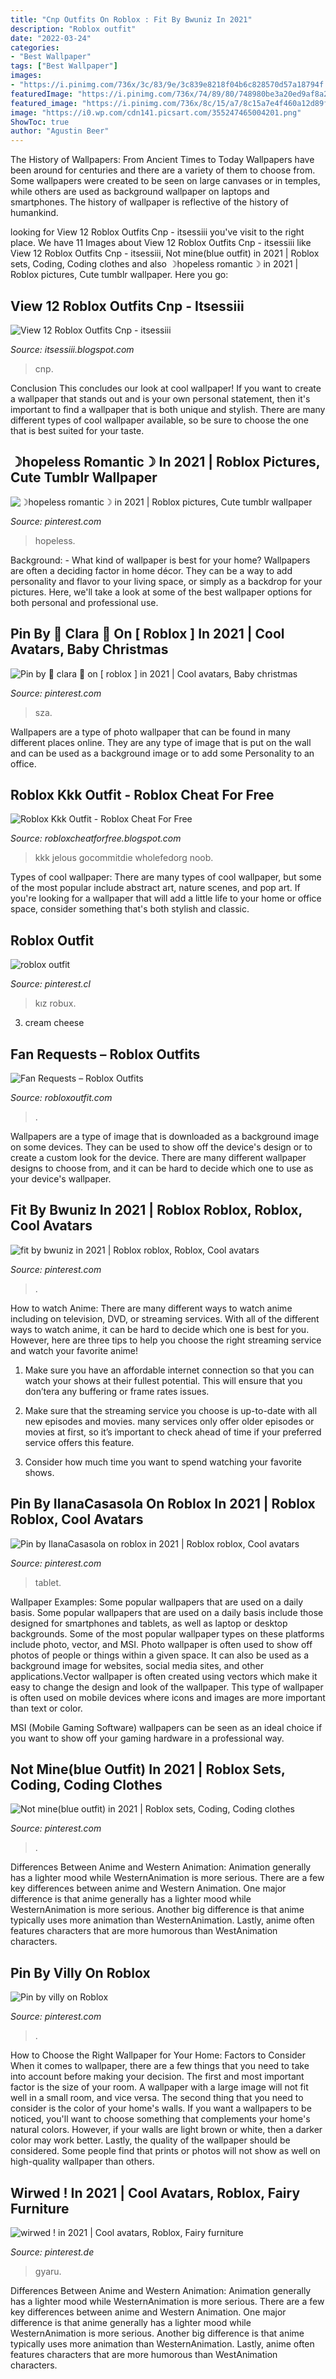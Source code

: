 ```yaml
---
title: "Cnp Outfits On Roblox : Fit By Bwuniz In 2021"
description: "Roblox outfit"
date: "2022-03-24"
categories:
- "Best Wallpaper"
tags: ["Best Wallpaper"]
images:
- "https://i.pinimg.com/736x/3c/83/9e/3c839e8218f04b6c828570d57a18794f.jpg"
featuredImage: "https://i.pinimg.com/736x/74/89/80/748980be3a20ed9af8a231f045031e88.jpg"
featured_image: "https://i.pinimg.com/736x/8c/15/a7/8c15a7e4f460a12d89f980c1f0f07941.jpg"
image: "https://i0.wp.com/cdn141.picsart.com/355247465004201.png"
ShowToc: true
author: "Agustin Beer"
---
```



The History of Wallpapers: From Ancient Times to Today
Wallpapers have been around for centuries and there are a variety of them to choose from. Some wallpapers were created to be seen on large canvases or in temples, while others are used as background wallpaper on laptops and smartphones. The history of wallpaper is reflective of the history of humankind.

	

		
looking for View 12 Roblox Outfits Cnp - itsessiii you've visit to the right place. We have 11 Images about View 12 Roblox Outfits Cnp - itsessiii like View 12 Roblox Outfits Cnp - itsessiii, Not mine(blue outfit) in 2021 | Roblox sets, Coding, Coding clothes and also ☽hopeless romantic☽ in 2021 | Roblox pictures, Cute tumblr wallpaper. Here you go:
		
    
## View 12 Roblox Outfits Cnp - Itsessiii

<img loading=lazy src="https://i0.wp.com/cdn141.picsart.com/355247465004201.png" onerror="this.onerror=null;this.src='https://tse3.mm.bing.net/th?id=OIP.GdYO3KozeBCKxu20_1kllwHaN2&amp;pid=15.1';" alt="View 12 Roblox Outfits Cnp - itsessiii">

_Source: itsessiii.blogspot.com_

>cnp. 

	

Conclusion
This concludes our look at cool wallpaper! If you want to create a wallpaper that stands out and is your own personal statement, then it's important to find a wallpaper that is both unique and stylish. There are many different types of cool wallpaper available, so be sure to choose the one that is best suited for your taste.

    
## ☽hopeless Romantic☽ In 2021 | Roblox Pictures, Cute Tumblr Wallpaper

<img loading=lazy src="https://i.pinimg.com/736x/74/89/80/748980be3a20ed9af8a231f045031e88.jpg" onerror="this.onerror=null;this.src='https://tse2.mm.bing.net/th?id=OIP.htgqdVo-JOvZoWtj6RX7sQHaLO&amp;pid=15.1';" alt="☽hopeless romantic☽ in 2021 | Roblox pictures, Cute tumblr wallpaper">

_Source: pinterest.com_

>hopeless. 

	

Background: - What kind of wallpaper is best for your home?
Wallpapers are often a deciding factor in home décor. They can be a way to add personality and flavor to your living space, or simply as a backdrop for your pictures. Here, we'll take a look at some of the best wallpaper options for both personal and professional use.

    
## Pin By 🖤 Clara 🍥 On [ Roblox ] In 2021 | Cool Avatars, Baby Christmas

<img loading=lazy src="https://i.pinimg.com/736x/8c/15/a7/8c15a7e4f460a12d89f980c1f0f07941.jpg" onerror="this.onerror=null;this.src='https://tse1.mm.bing.net/th?id=OIP.DXUpBJcuS3JeNPHGQMU5AAHaNp&amp;pid=15.1';" alt="Pin by 🖤 clara 🍥 on [ roblox ] in 2021 | Cool avatars, Baby christmas">

_Source: pinterest.com_

>sza. 

	



Wallpapers are a type of photo wallpaper that can be found in many different places online. They are any type of image that is put on the wall and can be used as a background image or to add some Personality to an office.

    
## Roblox Kkk Outfit - Roblox Cheat For Free

<img loading=lazy src="https://i.redd.it/pzfhfvjmn6g21.png" onerror="this.onerror=null;this.src='https://tse4.mm.bing.net/th?id=OIP.AaJdvTjn8RekmCHgqxoCigHaD7&amp;pid=15.1';" alt="Roblox Kkk Outfit - Roblox Cheat For Free">

_Source: robloxcheatforfree.blogspot.com_

>kkk jelous gocommitdie wholefedorg noob. 

	

Types of cool wallpaper:
There are many types of cool wallpaper, but some of the most popular include abstract art, nature scenes, and pop art. If you're looking for a wallpaper that will add a little life to your home or office space, consider something that's both stylish and classic.

    
## Roblox Outfit

<img loading=lazy src="https://i.pinimg.com/736x/3c/83/9e/3c839e8218f04b6c828570d57a18794f.jpg" onerror="this.onerror=null;this.src='https://tse4.mm.bing.net/th?id=OIP.ZMzZHS3gxNfdVwk3Wmg3KgHaJ4&amp;pid=15.1';" alt="roblox outfit">

_Source: pinterest.cl_

>kız robux. 

	

3. cream cheese 

    
## Fan Requests – Roblox Outfits

<img loading=lazy src="https://robloxoutfit.com/wp-content/uploads/2021/08/SURPAIbloxGamer.png" onerror="this.onerror=null;this.src='https://tse2.mm.bing.net/th?id=OIP.SfjwIvxA8uM2Ctspr5yiygAAAA&amp;pid=15.1';" alt="Fan Requests – Roblox Outfits">

_Source: robloxoutfit.com_

>. 

	

Wallpapers are a type of image that is downloaded as a background image on some devices. They can be used to show off the device's design or to create a custom look for the device. There are many different wallpaper designs to choose from, and it can be hard to decide which one to use as your device's wallpaper.

    
## Fit By Bwuniz In 2021 | Roblox Roblox, Roblox, Cool Avatars

<img loading=lazy src="https://i.pinimg.com/736x/da/0b/25/da0b2519378160af65ff943d86b76aad.jpg" onerror="this.onerror=null;this.src='https://tse1.mm.bing.net/th?id=OIP.Mxc06iSUU6miEP1doGXzQAHaRk&amp;pid=15.1';" alt="fit by bwuniz in 2021 | Roblox roblox, Roblox, Cool avatars">

_Source: pinterest.com_

>. 

	

How to watch Anime: There are many different ways to watch anime including on television, DVD, or streaming services.
With all of the different ways to watch anime, it can be hard to decide which one is best for you. However, here are three tips to help you choose the right streaming service and watch your favorite anime!
1. Make sure you have an affordable internet connection so that you can watch your shows at their fullest potential. This will ensure that you don’tera any buffering or frame rates issues.

2. Make sure that the streaming service you choose is up-to-date with all new episodes and movies. many services only offer older episodes or movies at first, so it’s important to check ahead of time if your preferred service offers this feature.

3. Consider how much time you want to spend watching your favorite shows.

    
## Pin By IlanaCasasola On Roblox In 2021 | Roblox Roblox, Cool Avatars

<img loading=lazy src="https://i.pinimg.com/736x/56/2c/1b/562c1bcd4116d98935c1958da11311cf.jpg" onerror="this.onerror=null;this.src='https://tse2.mm.bing.net/th?id=OIP.R2M7wIfgauJl4BQ_uMx-iwHaKl&amp;pid=15.1';" alt="Pin by IlanaCasasola on roblox in 2021 | Roblox roblox, Cool avatars">

_Source: pinterest.com_

>tablet. 

	

Wallpaper Examples: Some popular wallpapers that are used on a daily basis.
Some popular wallpapers that are used on a daily basis include those designed for smartphones and tablets, as well as laptop or desktop backgrounds. Some of the most popular wallpaper types on these platforms include photo, vector, and MSI. 
Photo wallpaper is often used to show off photos of people or things within a given space. It can also be used as a background image for websites, social media sites, and other applications.Vector wallpaper is often created using vectors which make it easy to change the design and look of the wallpaper. This type of wallpaper is often used on mobile devices where icons and images are more important than text or color. 

MSI (Mobile Gaming Software) wallpapers can be seen as an ideal choice if you want to show off your gaming hardware in a professional way.

    
## Not Mine(blue Outfit) In 2021 | Roblox Sets, Coding, Coding Clothes

<img loading=lazy src="https://i.pinimg.com/736x/34/cc/10/34cc10b665f64d0abedbc5f99f55086b.jpg" onerror="this.onerror=null;this.src='https://tse2.mm.bing.net/th?id=OIP.YD8vM9s_W0OPFlmLHJPlsgHaKE&amp;pid=15.1';" alt="Not mine(blue outfit) in 2021 | Roblox sets, Coding, Coding clothes">

_Source: pinterest.com_

>. 

	

Differences Between Anime and Western Animation: Animation generally has a lighter mood while WesternAnimation is more serious.
There are a few key differences between anime and Western Animation. One major difference is that anime generally has a lighter mood while WesternAnimation is more serious. Another big difference is that anime typically uses more animation than WesternAnimation. Lastly, anime often features characters that are more humorous than WestAnimation characters.

    
## Pin By Villy On Roblox

<img loading=lazy src="https://i.pinimg.com/736x/93/59/c6/9359c6100fe996ce28970053594bdb91.jpg" onerror="this.onerror=null;this.src='https://tse3.mm.bing.net/th?id=OIP.6FI2hiw62Fq5fcILyfDGkwHaNK&amp;pid=15.1';" alt="Pin by villy on Roblox">

_Source: pinterest.com_

>. 

	

How to Choose the Right Wallpaper for Your Home: Factors to Consider
When it comes to wallpaper, there are a few things that you need to take into account before making your decision. The first and most important factor is the size of your room. A wallpaper with a large image will not fit well in a small room, and vice versa. 
The second thing that you need to consider is the color of your home's walls. If you want a wallpapers to be noticed, you'll want to choose something that complements your home's natural colors. However, if your walls are light brown or white, then a darker color may work better. 
Lastly, the quality of the wallpaper should be considered. Some people find that prints or photos will not show as well on high-quality wallpaper than others.

    
## Wirwed ! In 2021 | Cool Avatars, Roblox, Fairy Furniture

<img loading=lazy src="https://i.pinimg.com/736x/8e/0f/01/8e0f01303164f84cdec02d97977cd93c.jpg" onerror="this.onerror=null;this.src='https://tse3.mm.bing.net/th?id=OIP.3AC1NPztrPRb0TP_35nMOQAAAA&amp;pid=15.1';" alt="wirwed ! in 2021 | Cool avatars, Roblox, Fairy furniture">

_Source: pinterest.de_

>gyaru. 

	

Differences Between Anime and Western Animation: Animation generally has a lighter mood while WesternAnimation is more serious.
There are a few key differences between anime and Western Animation. One major difference is that anime generally has a lighter mood while WesternAnimation is more serious. Another big difference is that anime typically uses more animation than WesternAnimation. Lastly, anime often features characters that are more humorous than WestAnimation characters.


